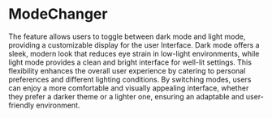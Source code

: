# ModeChanger
The feature allows users to toggle between dark mode and light mode, providing a customizable display for the user Interface. Dark mode offers a sleek, modern look that reduces eye strain in low-light environments, while light mode provides a clean and bright interface for well-lit settings. This flexibility enhances the overall user experience by catering to personal preferences and different lighting conditions. By switching modes, users can enjoy a more comfortable and visually appealing interface, whether they prefer a darker theme or a lighter one, ensuring an adaptable and user-friendly environment.
